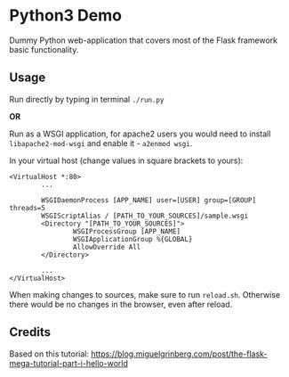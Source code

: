 # Python3 Demo
Dummy Python web-application that covers most of the Flask framework basic functionality.

## Usage
Run directly by typing in terminal `./run.py`

**OR**

Run as a WSGI application, for apache2 users you would need to install `libapache2-mod-wsgi` and enable it - `a2enmod wsgi`.

In your virtual host (change values in square brackets to yours):
```
<VirtualHost *:80>
        ...

        WSGIDaemonProcess [APP_NAME] user=[USER] group=[GROUP] threads=5
        WSGIScriptAlias / [PATH_TO_YOUR_SOURCES]/sample.wsgi
        <Directory "[PATH_TO_YOUR_SOURCES]">
                WSGIProcessGroup [APP_NAME]
                WSGIApplicationGroup %{GLOBAL}
                AllowOverride All
        </Directory>

        ...
</VirtualHost>
```

When making changes to sources, make sure to run `reload.sh`. Otherwise there would be no changes in the browser, even after reload.

## Credits
Based on this tutorial: https://blog.miguelgrinberg.com/post/the-flask-mega-tutorial-part-i-hello-world


